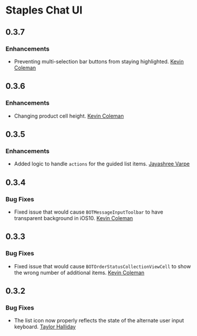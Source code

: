# Staples Chat UI

## 0.3.7

### Enhancements

* Preventing multi-selection bar buttons from staying highlighted.
  [Kevin Coleman](https://github.com/kcoleman731)

## 0.3.6

### Enhancements

* Changing product cell height.
  [Kevin Coleman](https://github.com/kcoleman731)

## 0.3.5

### Enhancements

* Added logic to handle `actions` for the guided list items.
  [Jayashree Varpe](https://github.com/jayashree)

## 0.3.4

### Bug Fixes

* Fixed issue that would cause `BOTMessageInputToolbar` to have transparent background in iOS10.
  [Kevin Coleman](https://github.com/kcoleman731)

## 0.3.3

### Bug Fixes

* Fixed issue that would cause `BOTOrderStatusCollectionViewCell` to show the wrong number of additional items.
  [Kevin Coleman](https://github.com/kcoleman731)

## 0.3.2

### Bug Fixes  

* The list icon now properly reflects the state of the alternate user input keyboard.
  [Taylor Halliday](https://github.com/tayhalla)
